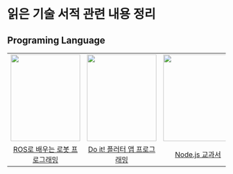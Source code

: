 # 읽은 기술 서적 관련 내용 정리

## Programing Language
||||||
|:---:|:---:|:---:|:---:|:---:|
|<img src="https://user-images.githubusercontent.com/87363461/188297802-a5194e29-27c6-430d-8520-24957e6eb35b.JPG" width="160" height="200">|<img src="https://user-images.githubusercontent.com/87363461/188298069-326e218c-2fd7-454b-97d1-416fcffa07ca.PNG" width="160" height="200">|<img src="https://user-images.githubusercontent.com/87363461/188312633-fa972fea-d3fd-4655-b5bb-52a8f6d8d1d5.JPG" width="160" height="200">|
|[ROS로 배우는 로봇 프로그래밍](https://github.com/JeHeeYu/Book-Reviews/tree/main/ROS%EB%A1%9C%20%EB%B0%B0%EC%9A%B0%EB%8A%94%20%EB%A1%9C%EB%B4%87%20%ED%94%84%EB%A1%9C%EA%B7%B8%EB%9E%98%EB%B0%8D)|[Do it! 플러터 앱 프로그래밍](https://github.com/JeHeeYu/Book-Reviews/tree/main/Do%20it!%20%ED%94%8C%EB%9F%AC%ED%84%B0%20%EC%95%B1%20%ED%94%84%EB%A1%9C%EA%B7%B8%EB%9E%98%EB%B0%8D)|[Node.js 교과서](https://github.com/JeHeeYu/Book-Reviews/tree/main/Node.js%20%EA%B5%90%EA%B3%BC%EC%84%9C)|

<br>
<br>
